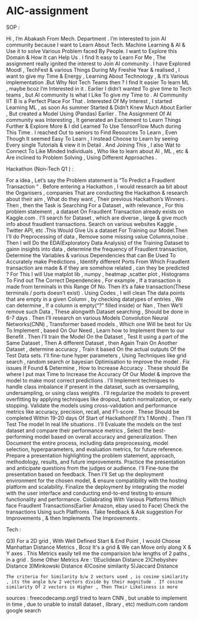 # AIC-assignment


SOP :

Hi , I’m Abakash From Mech. Department . I’m interested to join AI community because I want to Learn About Tech. Machine Learning & AI & Use it to solve Various Problem faced By People. I want to Explore this Domain & How It can Help Us . I find It easy to Learn For Me , The assignment really ignited the interest to Join AI community . I have Explored MoodI , TechFest & various Things During My Freshie Year & realised , I want to give my Time & Energy , Learning About Technology , & it’s Various implementation .But Why Not Tech Teams then ? I find It easier To learn ML , maybe bcoz I’m Interested in it . Earlier I didn’t wanted To give time to Tech teams , but AI community Is what I Like To give my Time to . AI Community IIT B is a Perfect Place For That . Interested Of My Interest , I started Learning ML , as soon As summer Started & Didn’t Knew Much About Earlier , But created a Model Using (Pandas) Earlier . The Assignment Of AI community was Interesting , It generated an Excitement to Learn Things Further & Explore More & I did Learned To Use TensorFlow Much during This Time . I reached Out to seniors to Find Resources To Learn , Even Though It seemed Easy To Learn , I instead Choose to Learn by seeing Every single Tutorials & view it in Detail . And Joining This , I also Wat to Connect To Like Minded Individuals , Who like to learn about AI , ML , etc & Are inclined to Problem Solving , Using Different Approaches .



Hackathon (Non-Tech Q1 ) :

For a idea , Let’s say the Problem statement is “To Predict a Fraudlent Transaction “  . Before entering a Hackathon , I would research aa bit about the Organisers , companies That are conducting the Hackathon & research about their aim , What do they want , Their previous  Hackathon’s Winners . Then , then the Task is Searching For a Dataset , with relevance , For this problem statement , a dataset On Fraudlent Transaction already exists on Kaggle.com .  I'll search for Dataset , which are diverse , large & give much info about fraudlent transactions. Search on various websites Kaggle , Twitter API, etc .This Would Give Us a dataset For Training our Model.Then I'll do Preprocessing of data , Remove some missing value Columns,noise . Then I will Do the EDA(Exploratory Data Analysis) of the Training Dataset to gainn insights into data , determine the frequency of Fraudlent transaction, Determine the Variables & various Dependencies that can Be Used To Accurately make Predictions , Identify different Ports From Which Fraudlent transaction are made & if they are somehow related , can they be predicted ? For This I will Use matplot lib , numpy , heatmap ,scatter plot , Histograms To Find out The Correct Dependencies , For example , If a transaction is made from terminals in this Range Of No. Then it’s a fake transaction(These terminals / ports doesn’t exist) . Using Codes , I will clean The data points that are empty in a given Column , by checking datatypes of entries , 	We can determine , If a column is empty(“?” filled inside) or Nan , Then We’ll remove such Data , These alongwith Dataset searching , Should be done in 6-7 days . Then I’ll research on various Models Convolution Neural Networks(CNN) , Transformer based models , Which one Will be best for Us To Implement , based On Our Need , Learn how to Implement them to our Benefit . Then I’ll train the Model On the Dataset , Test It using a part of the Same Dataset , Then A different Dataset , then Again Train On Another Dataset , determine accuracy , Train it based On the actual outputs Of the Test Data sets. I'll fine-tune hyper parameters , Using Techniques like grid search , random search or bayesian Optimisation to improve the model . Fix issues If Found & Determine , How to Increase Accuracy . These should Be where I put max Time  to Increase the Accuracy Of Our Model & improve the model to make most correct predictions . I'll  Implement techniques to handle class imbalance if present in the dataset, such as oversampling, undersampling, or using class weights . I'll regularize the models to prevent overfitting by applying techniques like dropout, batch normalization, or early stopping.  Validate the models using cross-validation and performance metrics like accuracy, precision, recall, and F1-score . These Should be completed Within 19-20 days Of Start of Hackathon(If It’s 1 Month) . Then I’ll Test The model In real life situations . I'll Evaluate the models on the test dataset and compare their performance metrics , Select the best-performing model based on overall accuracy and generalization. Then Document the entire process, including data preprocessing, model selection, hyperparameters, and evaluation metrics, for future reference. Prepare a presentation highlighting the problem statement, approach, methodology, results, and future improvements. Practice the presentation and anticipate questions from the judges or audience. I'll Fine-tune the presentation based on feedback. Then I'll Set up the deployment environment for the chosen model, & ensure compatibility with the hosting platform and scalability. Finalize the deployment by integrating the model with the user interface and conducting end-to-end testing to ensure functionality and performance.  Collabrating With Various Platforms Which face Fraudlent Transactions(Earlier Amazon, ebay used to Face) Check the transactions Using such Platfroms . Take feedback & Ask suggestion For Improvements , & then Implements The Improvements .





Tech :

Q3)  For a 2D grid , With Well Defined Start & End Point , I would Choose Manhattan Distance Metrics , Bcoz It's a grid & We can Move only along X & Y axes .
      This Metrics easily tell me the comparision b/w lengths of 2 paths , in a grid .
      Some Other Metrics Are :
      1)Euclidean Distance
      2)Chebyshev Distance
      3)Minkowski Distance
      4)Cosine similarity
      5)Jaccard Distance


    The criteria for Similarity b/w 2 vectors used , is cosine similarity , its the angle b/w 2 vectors divide by their magnitude . If cosine similarity Of 2 vectors is Higher , Then Their Likeliness is more 







sources :
    freecodecamp.org(I tried to learn CNN , but unable to implement in time , due to unable to install dataset , library , etc)
    medium.com
    random google search


